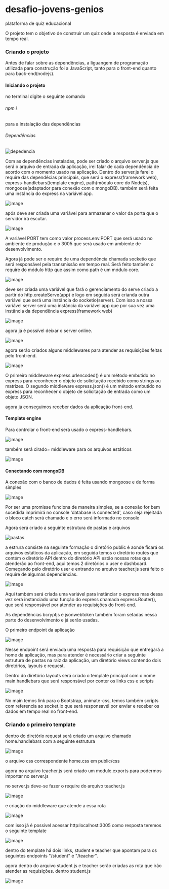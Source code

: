 # desafio-jovens-genios
plataforma de quiz educacional

O projeto tem o objetivo de construir um quiz onde a resposta é enviada em tempo real.

### Criando o projeto

Antes de falar sobre as dependências, a liguangem de programação utilizada para construção foi a JavaScript, tanto para o front-end quanto para back-end(nodejs). 

#### Iniciando o projeto 

no terminal digite o seguinte comando
###### npm i 
para a instalação das dependências 

###### Dependências
  
![depedencia](https://user-images.githubusercontent.com/47647868/136078129-c65d5721-8e11-4a06-859b-ac2ea89c7cdd.png)

Com as dependências instaladas, pode ser criado o arquivo server.js que será o arquivo de entrada da aplicação,
irei falar de cada dependência de acordo com o momento usado na aplicação.
Dentro do server.js farei o require das dependêcias principais, que será o express(framework web), express-handlebars(template engine), path(módulo core do Nodejs), mongoose(adaptador para conexão com o mongoDB). também será feita uma instância do express na variável app. 

![image](https://user-images.githubusercontent.com/47647868/136086614-a2fbeaf7-1f93-4627-894b-1f6239957fc8.png)

após deve ser criada uma variável para armazenar o valor da porta que o servidor irá escutar.

![image](https://user-images.githubusercontent.com/47647868/136087682-51f6b51b-a029-4613-84dd-761fccae8d93.png)

A variável PORT tem como valor process.env.PORT que será usado no ambiente de produção e o 3005 que será usado em ambiente de desenvolvimento.

Agora já pode ser o require de uma dependência chamada socketio que será responsável pela transmissão em tempo real. Será feito também o require do módulo http que assim como path é um módulo core.

![image](https://user-images.githubusercontent.com/47647868/136089246-7d474c54-cfde-4ad1-8afa-fc156d63ac11.png)

deve ser criada uma variável que fará o gerenciamento do serve criado a partir do http.createServe(app) e logo em seguida será crianda outra variável que será uma instância do socketio(server). Com isso a nossa variável server será uma instância da variável app que por sua vez uma instância da dependência express(framework web)

![image](https://user-images.githubusercontent.com/47647868/136093421-437b74e3-2668-42e5-b738-f75215860324.png)

agora já é possível deixar o server online.

![image](https://user-images.githubusercontent.com/47647868/136093907-b11e54cf-f54c-4f19-889e-ffd25745cef1.png)

agora serão criados alguns middlewares para atender as requisições feitas pelo front-end. 

![image](https://user-images.githubusercontent.com/47647868/136094629-edb4b775-8beb-49e8-88ad-a98d044e14e8.png)

O primeiro middleware express.urlencoded() é um método embutido no express para reconhecer o objeto de solicitação recebido como strings ou matrizes.
O segundo middleware express.json()  é um método embutido no express para reconhecer o objeto de solicitação de entrada como um objeto JSON.

agora já conseguimos receber dados da aplicação front-end.

#### Template engine 
Para controlar o front-end será usado o express-handlebars.

![image](https://user-images.githubusercontent.com/47647868/136095859-fe0cbe1c-9283-4e8d-8698-6fb4a92d0e7a.png)

também será cirado= middleware para os arquivos estáticos 

![image](https://user-images.githubusercontent.com/47647868/136096042-ce278cd2-3d2b-4708-a1a7-b2560bf3ef06.png)

#### Conectando com mongoDB
A conexão com o banco de dados é feita usando mongoose e de forma simples 

![image](https://user-images.githubusercontent.com/47647868/136096524-986569e8-5066-4427-b093-7e15d1b54fef.png)

Por ser uma promisse funciona de maneira simples, se a conexão for bem sucedida imprimirá no console 'database is connected', caso seja rejeitada o bloco catch será chamado e o erro será informado no console

Agora será criado a seguinte estrutura de pastas e arquivos

![pastas](https://user-images.githubusercontent.com/47647868/136102185-8ec2af16-f568-4d9b-9c72-394be47c54c4.png)

a estrura consiste na seguinte formação o diretório public é aonde ficará os arquivos estáticos da aplicação, em seguida temos o diretório routes que contém o diretório API dentro do diretório API estão nossas rotas que atenderão ao front-end, aqui temos 2 diretórios o user e dashboard.
  Começando pelo diretório user e entrando no arquivo teacher.js será feito o require de algumas dependências.
  
![image](https://user-images.githubusercontent.com/47647868/136104132-3483c1f8-e771-44d6-86b5-87b68231e7c8.png)

Aqui também será criada uma variável para instânciar o express mas dessa vez será instanciado uma função do express chamada express.Router(), que será responsável por atender as requisições do front-end.

As dependências bcryptjs e jsonwebtoken também foram setadas nessa parte do desenvolvimento e já serão usadas.

O primeiro endpoint da aplicação 

![image](https://user-images.githubusercontent.com/47647868/136106383-eb4e61e3-9d2a-4151-89b0-6cafe344de41.png)

Nesse endpoint será enviada uma resposta para requisição que entregará a home da aplicação, mas para atender é necessário criar a seguinte estrutura de pastas na raiz da aplicação, um diretório views contendo dois diretórios, layouts e request.

  Dentro do diretório layouts será criado o template principal com o nome main.handlebars que será responsável por conter os links css e scripts 
  
  ![image](https://user-images.githubusercontent.com/47647868/136107208-330ceb9c-a631-4c6a-9545-22127e256281.png)
  
  No main temos link para o Bootstrap, animate-css, temos também scripts com referencia ao socket.io que será responsavél por enviar e receber os dados em tempo real no front-end.
  
 ### Criando o primeiro template 
  dentro do diretório request será criado um arquivo chamado home.handlebars com a seguinte estrutura 

![image](https://user-images.githubusercontent.com/47647868/136111289-f85a48c0-7b30-48a7-b487-3bc21043ca91.png)

o arquivo css correspondente home.css em public/css

agora no arquivo teacher.js será criado um module.exports para podermos importar no server.js 

no server.js deve-se fazer o require do arquivo teacher.js

![image](https://user-images.githubusercontent.com/47647868/136113350-28b21025-810d-4d39-bf9c-5c7060f056f7.png)


e criação do middleware que atende a essa rota 

![image](https://user-images.githubusercontent.com/47647868/136113112-a3b3642a-529c-4d3d-b0ac-fb2165405c40.png)

com isso já é possivel acessar http:localhost:3005 como resposta teremos o seguinte template

![image](https://user-images.githubusercontent.com/47647868/136112949-43d1aed8-952c-4ac6-bf89-f0e4542a63d4.png)

dentro do template há dois links, student e teacher que apontam para os seguintes endpoints "/student" e "/teacher".

agora dentro do arquivo student.js e teacher serão criadas as  rota que irão atender as requisições.
dentro student.js 

![image](https://user-images.githubusercontent.com/47647868/136115097-50858509-9ae6-4d66-af48-329bde3aa56f.png)



